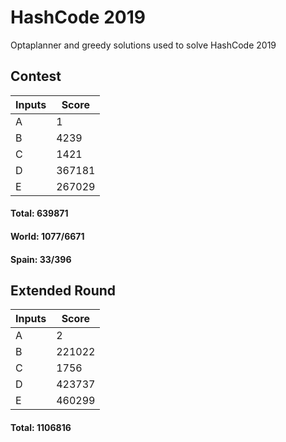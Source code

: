 # HashCode 2019
Optaplanner and greedy solutions used to solve HashCode 2019
## Contest

Inputs  | Score
------- | -------
A       | 1
B       | 4239
C       | 1421
D       | 367181
E       | 267029


#### Total: 639871

#### World: 1077/6671
#### Spain: 33/396


## Extended Round

Inputs  | Score
------- | -------
A       | 2
B       | 221022
C       | 1756
D       | 423737
E       | 460299

#### Total: 1106816
